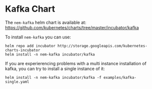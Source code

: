 # Kafka Chart

The `nem-kafka` helm chart is available at:
<https://github.com/kubernetes/charts/tree/master/incubator/kafka>

To install `nem-kafka` you can use:

```shell 
helm repo add incubator http://storage.googleapis.com/kubernetes-charts-incubator 
helm install -n nem-kafka incubator/kafka 
```

If you are experierencing problems with a multi instance installation of kafka,
you can try to install a single instance of it:

```shell 
helm install -n nem-kafka incubator/kafka -f examples/kafka-single.yaml 
```
